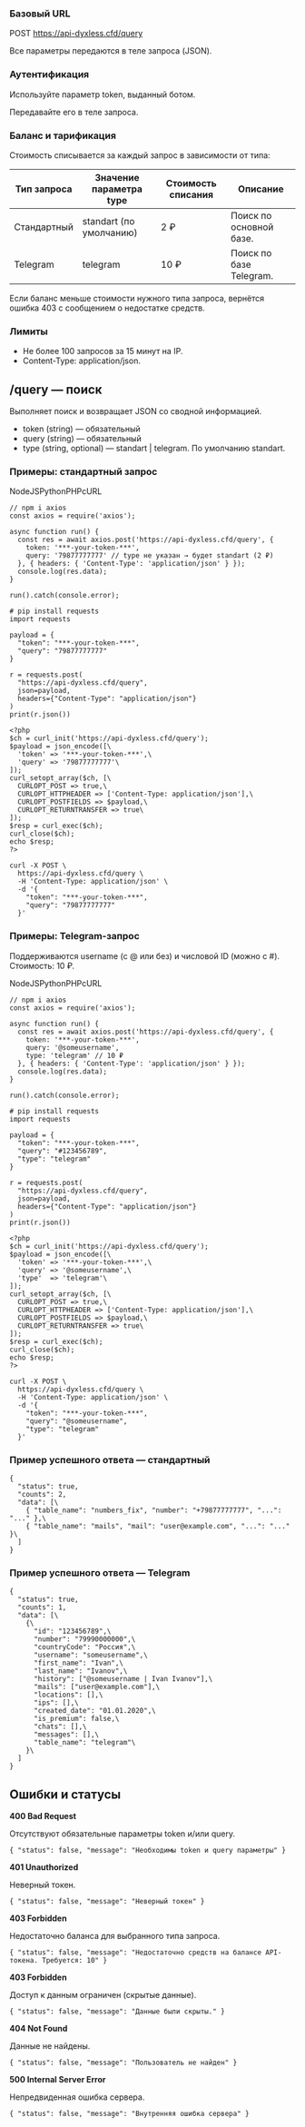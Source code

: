 ### Базовый URL

POST https://api-dyxless.cfd/query

Все параметры передаются в теле запроса (JSON).

### Аутентификация

Используйте параметр token, выданный ботом.

Передавайте его в теле запроса.

### Баланс и тарификация

Стоимость списывается за каждый запрос в зависимости от типа:

| Тип запроса | Значение параметра type | Стоимость списания | Описание |
| --- | --- | --- | --- |
| Стандартный | standart (по умолчанию) | 2 ₽ | Поиск по основной базе. |
| Telegram | telegram | 10 ₽ | Поиск по базе Telegram. |

Если баланс меньше стоимости нужного типа запроса, вернётся
ошибка 403 с сообщением о недостатке средств.

### Лимиты

- Не более 100 запросов за 15 минут на IP.
- Content-Type: application/json.

## /query — поиск

Выполняет поиск и возвращает JSON со сводной информацией.

- token (string) — обязательный
- query (string) — обязательный
- type (string, optional) — standart \| telegram. По умолчанию standart.


### Примеры: стандартный запрос

NodeJSPythonPHPcURL

```
// npm i axios
const axios = require('axios');

async function run() {
  const res = await axios.post('https://api-dyxless.cfd/query', {
    token: '***-your-token-***',
    query: '79877777777' // type не указан → будет standart (2 ₽)
  }, { headers: { 'Content-Type': 'application/json' } });
  console.log(res.data);
}

run().catch(console.error);

```

```
# pip install requests
import requests

payload = {
  "token": "***-your-token-***",
  "query": "79877777777"
}

r = requests.post(
  "https://api-dyxless.cfd/query",
  json=payload,
  headers={"Content-Type": "application/json"}
)
print(r.json())

```

```
<?php
$ch = curl_init('https://api-dyxless.cfd/query');
$payload = json_encode([\
  'token' => '***-your-token-***',\
  'query' => '79877777777'\
]);
curl_setopt_array($ch, [\
  CURLOPT_POST => true,\
  CURLOPT_HTTPHEADER => ['Content-Type: application/json'],\
  CURLOPT_POSTFIELDS => $payload,\
  CURLOPT_RETURNTRANSFER => true\
]);
$resp = curl_exec($ch);
curl_close($ch);
echo $resp;
?>
```

```
curl -X POST \
  https://api-dyxless.cfd/query \
  -H 'Content-Type: application/json' \
  -d '{
    "token": "***-your-token-***",
    "query": "79877777777"
  }'

```

### Примеры: Telegram-запрос

Поддерживаются username (с @ или без) и числовой ID (можно с #). Стоимость: 10
₽.

NodeJSPythonPHPcURL

```
// npm i axios
const axios = require('axios');

async function run() {
  const res = await axios.post('https://api-dyxless.cfd/query', {
    token: '***-your-token-***',
    query: '@someusername',
    type: 'telegram' // 10 ₽
  }, { headers: { 'Content-Type': 'application/json' } });
  console.log(res.data);
}

run().catch(console.error);

```

```
# pip install requests
import requests

payload = {
  "token": "***-your-token-***",
  "query": "#123456789",
  "type": "telegram"
}

r = requests.post(
  "https://api-dyxless.cfd/query",
  json=payload,
  headers={"Content-Type": "application/json"}
)
print(r.json())

```

```
<?php
$ch = curl_init('https://api-dyxless.cfd/query');
$payload = json_encode([\
  'token' => '***-your-token-***',\
  'query' => '@someusername',\
  'type'  => 'telegram'\
]);
curl_setopt_array($ch, [\
  CURLOPT_POST => true,\
  CURLOPT_HTTPHEADER => ['Content-Type: application/json'],\
  CURLOPT_POSTFIELDS => $payload,\
  CURLOPT_RETURNTRANSFER => true\
]);
$resp = curl_exec($ch);
curl_close($ch);
echo $resp;
?>
```

```
curl -X POST \
  https://api-dyxless.cfd/query \
  -H 'Content-Type: application/json' \
  -d '{
    "token": "***-your-token-***",
    "query": "@someusername",
    "type": "telegram"
  }'

```

### Пример успешного ответа — стандартный

```
{
  "status": true,
  "counts": 2,
  "data": [\
    { "table_name": "numbers_fix", "number": "+79877777777", "...": "..." },\
    { "table_name": "mails", "mail": "user@example.com", "...": "..." }\
  ]
}

```

### Пример успешного ответа — Telegram

```
{
  "status": true,
  "counts": 1,
  "data": [\
    {\
      "id": "123456789",\
      "number": "79990000000",\
      "countryCode": "Россия",\
      "username": "someusername",\
      "first_name": "Ivan",\
      "last_name": "Ivanov",\
      "history": ["@someusername | Ivan Ivanov"],\
      "mails": ["user@example.com"],\
      "locations": [],\
      "ips": [],\
      "created_date": "01.01.2020",\
      "is_premium": false,\
      "chats": [],\
      "messages": [],\
      "table_name": "telegram"\
    }\
  ]
}

```

## Ошибки и статусы

**400 Bad Request**

Отсутствуют обязательные параметры token и/или
query.


```
{ "status": false, "message": "Необходимы token и query параметры" }
```

**401 Unauthorized**

Неверный токен.

```
{ "status": false, "message": "Неверный токен" }
```

**403 Forbidden**

Недостаточно баланса для выбранного типа запроса.

```
{ "status": false, "message": "Недостаточно средств на балансе API-токена. Требуется: 10" }
```

**403 Forbidden**

Доступ к данным ограничен (скрытые данные).

```
{ "status": false, "message": "Данные были скрыты." }
```

**404 Not Found**

Данные не найдены.

```
{ "status": false, "message": "Пользователь не найден" }
```

**500 Internal Server Error**

Непредвиденная ошибка сервера.

```
{ "status": false, "message": "Внутренняя ошибка сервера" }
```